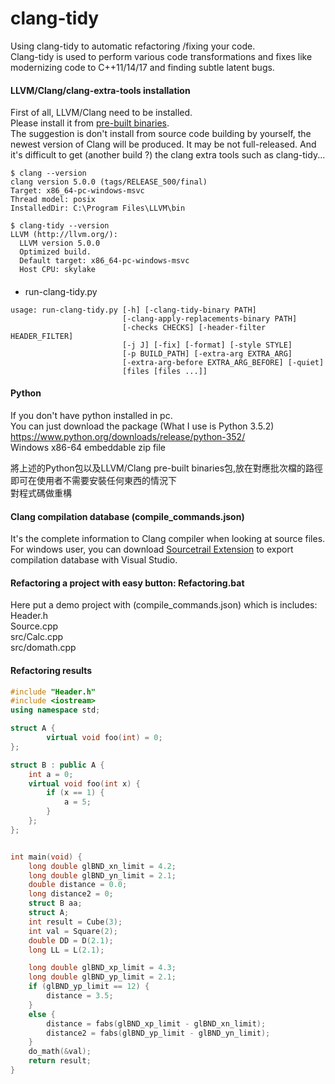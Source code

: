 # clang-tidy

Using clang-tidy to automatic refactoring /fixing your code.  
Clang-tidy is used to perform various code transformations and fixes like modernizing code to C++11/14/17 and finding subtle latent bugs.   

#### LLVM/Clang/clang-extra-tools installation
First of all, LLVM/Clang need to be installed.  
Please install it from [pre-built binaries](http://releases.llvm.org/download.html).  
The suggestion is don't install from source code building by yourself, the newest version of Clang will be produced. It may be not full-released. And it's difficult to get (another build ?) the clang extra tools such as clang-tidy...  
```
$ clang --version  
clang version 5.0.0 (tags/RELEASE_500/final)  
Target: x86_64-pc-windows-msvc  
Thread model: posix  
InstalledDir: C:\Program Files\LLVM\bin  
  
$ clang-tidy --version  
LLVM (http://llvm.org/):  
  LLVM version 5.0.0  
  Optimized build.  
  Default target: x86_64-pc-windows-msvc  
  Host CPU: skylake  

```

#### 

#### 
* run-clang-tidy.py
```
usage: run-clang-tidy.py [-h] [-clang-tidy-binary PATH]
                         [-clang-apply-replacements-binary PATH]
                         [-checks CHECKS] [-header-filter HEADER_FILTER]
                         [-j J] [-fix] [-format] [-style STYLE]
                         [-p BUILD_PATH] [-extra-arg EXTRA_ARG]
                         [-extra-arg-before EXTRA_ARG_BEFORE] [-quiet]
                         [files [files ...]]

```

#### Python
If you don't have python installed in pc.  
You can just download the package (What I use is Python 3.5.2)  
https://www.python.org/downloads/release/python-352/  
Windows x86-64 embeddable zip file  


將上述的Python包以及LLVM/Clang pre-built binaries包,放在對應批次檔的路徑  
即可在使用者不需要安裝任何東西的情況下  
對程式碼做重構  
  

#### Clang compilation database (compile_commands.json)
It's the complete information to Clang compiler when looking at source files.  
For windows user, you can download [Sourcetrail Extension](https://www.sourcetrail.com/blog/export_clang_compilation_database_from_visual_studio_solution/) to export compilation database with Visual Studio.

#### Refactoring a project with easy button: Refactoring.bat
Here put a demo project with (compile_commands.json) which is includes:   
Header.h  
Source.cpp  
src/Calc.cpp  
src/domath.cpp  
  
#### Refactoring results
```c++
#include "Header.h"
#include <iostream>
using namespace std;

struct A {
        virtual void foo(int) = 0;
};

struct B : public A {
	int a = 0;
	virtual void foo(int x) {
		if (x == 1) {
			a = 5;
		}
	};
};


int main(void) {
	long double glBND_xn_limit = 4.2;
	long double glBND_yn_limit = 2.1;
	double distance = 0.0;
	long distance2 = 0;
	struct B aa;
	struct A;
	int result = Cube(3);
	int val = Square(2);
	double DD = D(2.1);
	long LL = L(2.1);

	long double glBND_xp_limit = 4.3;
	long double glBND_yp_limit = 2.1;
	if (glBND_yp_limit == 12) {
		distance = 3.5;
	}
	else {
		distance = fabs(glBND_xp_limit - glBND_xn_limit);
		distance2 = fabs(glBND_yp_limit - glBND_yn_limit);
	}
	do_math(&val);
	return result;
}

```
  
